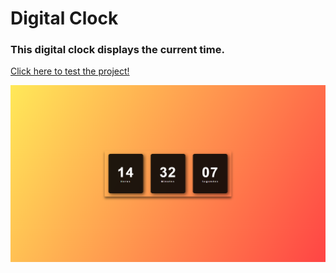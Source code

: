 # Digital Clock 
### This digital clock displays the current time.
<a href="https://vinicius-rodriguess.github.io/Digital-Clock/">Click here to test the project!</a>
<p></p>
<img src="./src/img/relogio.png"/>

